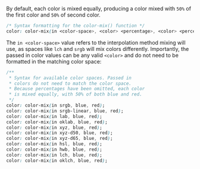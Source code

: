 By default, each color is mixed equally, producing a color mixed with `50%` of the first color and `50%` of second color.

```css
/* Syntax formatting for the color-mix() function */
color: color-mix(in <color-space>, <color> <percentage>, <color> <percentage>);
```

The `in <color-space>` value refers to the interpolation method mixing will use, as spaces like `lch` and `srgb` will mix colors differently. Importantly, the passed in color values can be any valid `<color>` and do not need to be formatted in the matching color space:

```css
/**
 * Syntax for available color spaces. Passed in
 * colors do not need to match the color space.
 * Because percentages have been omitted, each color
 * is mixed equally, with 50% of both blue and red.
 */
color: color-mix(in srgb, blue, red);
color: color-mix(in srgb-linear, blue, red);
color: color-mix(in lab, blue, red);
color: color-mix(in oklab, blue, red);
color: color-mix(in xyz, blue, red);
color: color-mix(in xyz-d50, blue, red);
color: color-mix(in xyz-d65, blue, red);
color: color-mix(in hsl, blue, red);
color: color-mix(in hwb, blue, red);
color: color-mix(in lch, blue, red);
color: color-mix(in oklch, blue, red);
```
